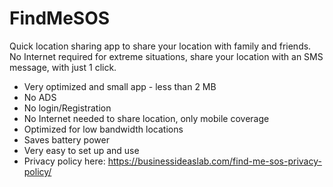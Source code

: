 # FindMeSOS
Quick location sharing app to share your location with family and friends. No Internet required for extreme situations, share your location with an SMS message, with just 1 click.

* Very optimized and small app - less than 2 MB
* No ADS
* No login/Registration
* No Internet needed to share location, only mobile coverage
* Optimized for low bandwidth locations
* Saves battery power
* Very easy to set up and use
* Privacy policy here:
https://businessideaslab.com/find-me-sos-privacy-policy/
